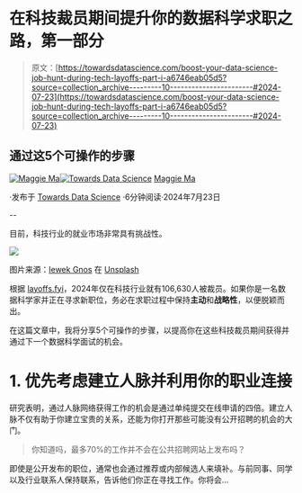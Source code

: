 # 在科技裁员期间提升你的数据科学求职之路，第一部分

> 原文：[https://towardsdatascience.com/boost-your-data-science-job-hunt-during-tech-layoffs-part-i-a6746eab05d5?source=collection_archive---------10-----------------------#2024-07-23](https://towardsdatascience.com/boost-your-data-science-job-hunt-during-tech-layoffs-part-i-a6746eab05d5?source=collection_archive---------10-----------------------#2024-07-23)

## 通过这5个可操作的步骤

[](https://medium.com/@maggieindata?source=post_page---byline--a6746eab05d5--------------------------------)[![Maggie Ma](../Images/1cfc381afb329af60c4451e3d2a56ce4.png)](https://medium.com/@maggieindata?source=post_page---byline--a6746eab05d5--------------------------------)[](https://towardsdatascience.com/?source=post_page---byline--a6746eab05d5--------------------------------)[![Towards Data Science](../Images/a6ff2676ffcc0c7aad8aaf1d79379785.png)](https://towardsdatascience.com/?source=post_page---byline--a6746eab05d5--------------------------------) [Maggie Ma](https://medium.com/@maggieindata?source=post_page---byline--a6746eab05d5--------------------------------)

·发布于 [Towards Data Science](https://towardsdatascience.com/?source=post_page---byline--a6746eab05d5--------------------------------) ·6分钟阅读·2024年7月23日

--

目前，科技行业的就业市场非常具有挑战性。

![](../Images/b328a2eaf3fb46a8cb7f3c9192e655a7.png)

图片来源：[Iewek Gnos](https://unsplash.com/@imkirk?utm_source=medium&utm_medium=referral) 在 [Unsplash](https://unsplash.com/?utm_source=medium&utm_medium=referral)

根据 [layoffs.fyi](http://layoffs.fyi/)，2024年仅在科技行业就有106,630人被裁员。如果你是一名数据科学家并正在寻求新职位，务必在求职过程中保持**主动**和**战略性**，以便脱颖而出。

在这篇文章中，我将分享5个可操作的步骤，以提高你在这些科技裁员期间获得并通过下一个数据科学面试的机会。

# 1\. 优先考虑建立人脉并利用你的职业连接

研究表明，通过人脉网络获得工作的机会是通过单纯提交在线申请的四倍。建立人脉不仅有助于你建立宝贵的关系，还能为你打开那些可能没有公开招聘的机会的大门。

> 你知道吗，最多70%的工作并不会在公共招聘网站上发布吗？

即使是公开发布的职位，通常也会通过推荐或内部候选人来填补。与前同事、同学以及行业联系人保持联系，告诉他们你正在寻找工作。你将会…

